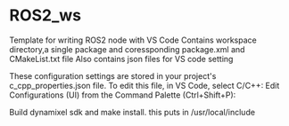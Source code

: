 # ROS2_ws
Template for writing ROS2 node with VS Code
Contains workspace directory,a single package and coressponding package.xml and CMakeList.txt file
Also contains json files for VS code setting

These configuration settings are stored in your project's c_cpp_properties.json file. To edit this file, in VS Code, select C/C++: Edit Configurations (UI) from the Command Palette (Ctrl+Shift+P):

Build dynamixel sdk and make install. this puts in /usr/local/include